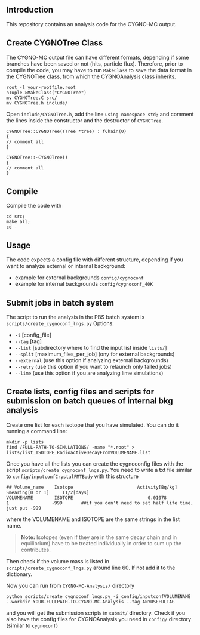 ## Introduction

This repository contains an analysis code for the CYGNO-MC output.

## Create CYGNOTree Class

The CYGNO-MC output file can have different formats, depending if some branches have been saved or not (hits, particle flux).
Therefore, prior to compile the code, you may have to run `MakeClass` to save the data format in the CYGNOTree class, from which the CYGNOAnalysis class inherits. 

```
root -l your-rootfile.root
nTuple->MakeClass("CYGNOTree")
mv CYGNOTree.C src/
mv CYGNOTree.h include/
```
Open `include/CYGNOTree.h`, add the line `using namespace std;` and comment the lines inside the constructor and the destructor of `CYGNOTree`.
```
CYGNOTree::CYGNOTree(TTree *tree) : fChain(0)
{
// comment all
}

CYGNOTree::~CYGNOTree()
{
// comment all
}
```


## Compile

Compile the code with
```
cd src;
make all;
cd -
```

## Usage

The code expects a config file with different structure, depending if you want to analyze external or internal background:
* example for external backgrounds `config/cygnoconf`
* example for internal backgrounds `config/cygnoconf_40K`


## Submit jobs in batch system

The script to run the analysis in the PBS batch system is `scripts/create_cygnoconf_lngs.py`
Options:

* `-i` [config_file]
* `--tag` [tag]
* `--list` [subdirectory where to find the input list inside `lists/`]
* `--split` [maximum_files_per_job] (ony for external backgrounds)
* `--external` (use this option if analyzing external backgrounds)
* `--retry` (use this option if you want to relaunch only failed jobs)
* `--lime` (use this option if you are analyzing lime simulations)

Create lists, config files and scripts for submission on batch queues of internal bkg analysis
-----------------------------

Create one list for each isotope that you have simulated. 
You can do it running a command line:
```
mkdir -p lists
find /FULL-PATH-TO-SIMULATIONS/ -name "*.root" > lists/list_ISOTOPE_RadioactiveDecayFromVOLUMENAME.list
```

Once you have all the lists you can create the cygnoconfig files with the script `scripts/create_cygnoconf_lngs.py`.
You need to write a txt file similar to `config/inputconfCrystalPMTBody` with this structure
```
## Volume_name    Isotope                        Activity[Bq/kg]    Smearing[0 or 1]     T1/2[days]
VOLUMENAME        ISOTOPE                            0.01078            1                -999       ##if you don't need to set half life time, just put -999   
```
where the VOLUMENAME and ISOTOPE are the same strings in the list name. 

> **Note:**
Isotopes (even if they are in the same decay chain and in equilibrium) have to be treated individually in order to sum up the contributes.

Then check if the volume mass is listed in `scripts/create_cygnoconf_lngs.py` around line 60. If not add it to the dictionary.

Now you can run from `CYGNO-MC-Analysis/` directory 
```
python scripts/create_cygnoconf_lngs.py -i config/inputconfVOLUMENAME --workdir YOUR-FULLPATH-TO-CYGNO-MC-Analysis --tag ANYUSEFULTAG
```
and you will get the submission scripts in `submit/` directory. 
Check if you also have the config files for CYGNOAnalysis you need in `config/` directory (similar to `cygnoconf`) 

